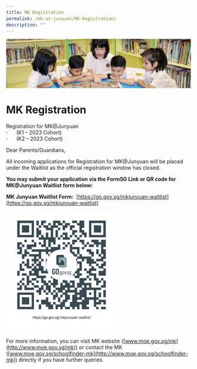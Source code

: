```yaml
---
title: MK Registration
permalink: /mk-at-junyuan/MK-Registration/
description: ""
---
```

![](/images/banner.gif)


MK Registration
===============


Registration for MK@Junyuan <br>·      (K1 – 2023 Cohort) <br>
·      (K2 – 2023 Cohort)


  

Dear Parents/Guardians,  

  

All incoming applications for Registration for MK@Junyuan will be placed under the Waitlist as the official registration window has closed.  
  

<b>You may submit your application via the FormSG Link or QR code for MK@Junyuan Waitlist form below: </b>  

<b>MK Junyuan Waitlist Form:</b>  [https://go.gov.sg/mkjunyuan-waitlist](https://go.gov.sg/mkjunyuan-waitlist)



<img src="/images/download.png" style="width:60%">


For more information, you can visit MK website ([www.moe.gov.sg/mk](http://www.moe.gov.sg/mk)) or contact the MK ([www.moe.gov.sg/schoolfinder-mk](http://www.moe.gov.sg/schoolfinder-mk)) directly if you have further queries.